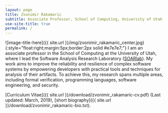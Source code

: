 ```yaml
---
layout: page
title: Zvonimir Rakamaric
subtitle: Associate Professor, School of Computing, University of Utah
use-site-title: true
permalink: /
---
```

![image-title-here]({{ site.url }}/img/zvonimir_rakamaric_center.jpg){:style="float:right;margin:5px;border:2px solid #e7e7e7;"}
I am an associate professor in the School of Computing at the University of
Utah, where I lead the Software Analysis Research Laboratory
([SOARlab](http://soarlab.org)). My work aims to improve the reliability and
resilience of complex software systems by empowering developers with practical
tools and techniques for analysis of their artifacts.  To achieve this, my
research spans multiple areas, including formal verification, programming
languages, software engineering, and security.

[Curriculum Vitae]({{ site.url }}/download/zvonimir_rakamaric-cv.pdf) (Last updated: March, 2019),
[short biography]({{ site.url }}/download/zvonimir_rakamaric-bio.txt).

